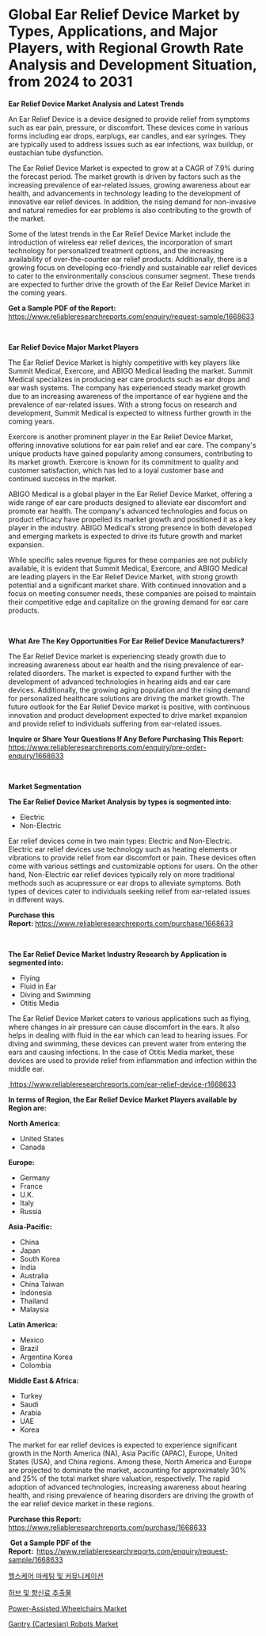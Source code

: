 <p><h1>Global Ear Relief Device Market by Types, Applications, and Major Players, with Regional Growth Rate Analysis and Development Situation, from 2024 to 2031</h1></p><p><strong>Ear Relief Device Market Analysis and Latest Trends</strong></p>
<p><p>An Ear Relief Device is a device designed to provide relief from symptoms such as ear pain, pressure, or discomfort. These devices come in various forms including ear drops, earplugs, ear candles, and ear syringes. They are typically used to address issues such as ear infections, wax buildup, or eustachian tube dysfunction.</p><p>The Ear Relief Device Market is expected to grow at a CAGR of 7.9% during the forecast period. The market growth is driven by factors such as the increasing prevalence of ear-related issues, growing awareness about ear health, and advancements in technology leading to the development of innovative ear relief devices. In addition, the rising demand for non-invasive and natural remedies for ear problems is also contributing to the growth of the market.</p><p>Some of the latest trends in the Ear Relief Device Market include the introduction of wireless ear relief devices, the incorporation of smart technology for personalized treatment options, and the increasing availability of over-the-counter ear relief products. Additionally, there is a growing focus on developing eco-friendly and sustainable ear relief devices to cater to the environmentally conscious consumer segment. These trends are expected to further drive the growth of the Ear Relief Device Market in the coming years.</p></p>
<p><strong>Get a Sample PDF of the Report:&nbsp;</strong> <a href="https://www.reliableresearchreports.com/enquiry/request-sample/1668633">https://www.reliableresearchreports.com/enquiry/request-sample/1668633</a></p>
<p>&nbsp;</p>
<p><strong>Ear Relief Device Major Market Players</strong></p>
<p><p>The Ear Relief Device Market is highly competitive with key players like Summit Medical, Exercore, and ABIGO Medical leading the market. Summit Medical specializes in producing ear care products such as ear drops and ear wash systems. The company has experienced steady market growth due to an increasing awareness of the importance of ear hygiene and the prevalence of ear-related issues. With a strong focus on research and development, Summit Medical is expected to witness further growth in the coming years.</p><p>Exercore is another prominent player in the Ear Relief Device Market, offering innovative solutions for ear pain relief and ear care. The company's unique products have gained popularity among consumers, contributing to its market growth. Exercore is known for its commitment to quality and customer satisfaction, which has led to a loyal customer base and continued success in the market.</p><p>ABIGO Medical is a global player in the Ear Relief Device Market, offering a wide range of ear care products designed to alleviate ear discomfort and promote ear health. The company's advanced technologies and focus on product efficacy have propelled its market growth and positioned it as a key player in the industry. ABIGO Medical's strong presence in both developed and emerging markets is expected to drive its future growth and market expansion.</p><p>While specific sales revenue figures for these companies are not publicly available, it is evident that Summit Medical, Exercore, and ABIGO Medical are leading players in the Ear Relief Device Market, with strong growth potential and a significant market share. With continued innovation and a focus on meeting consumer needs, these companies are poised to maintain their competitive edge and capitalize on the growing demand for ear care products.</p></p>
<p>&nbsp;</p>
<p><strong>What Are The Key Opportunities For Ear Relief Device Manufacturers?</strong></p>
<p><p>The Ear Relief Device market is experiencing steady growth due to increasing awareness about ear health and the rising prevalence of ear-related disorders. The market is expected to expand further with the development of advanced technologies in hearing aids and ear care devices. Additionally, the growing aging population and the rising demand for personalized healthcare solutions are driving the market growth. The future outlook for the Ear Relief Device market is positive, with continuous innovation and product development expected to drive market expansion and provide relief to individuals suffering from ear-related issues.</p></p>
<p><strong>Inquire or Share Your Questions If Any Before Purchasing This Report:</strong> <a href="https://www.reliableresearchreports.com/enquiry/pre-order-enquiry/1668633">https://www.reliableresearchreports.com/enquiry/pre-order-enquiry/1668633</a></p>
<p>&nbsp;</p>
<p><strong>Market Segmentation</strong></p>
<p><strong>The Ear Relief Device Market Analysis by types is segmented into:</strong></p>
<p><ul><li>Electric</li><li>Non-Electric</li></ul></p>
<p><p>Ear relief devices come in two main types: Electric and Non-Electric. Electric ear relief devices use technology such as heating elements or vibrations to provide relief from ear discomfort or pain. These devices often come with various settings and customizable options for users. On the other hand, Non-Electric ear relief devices typically rely on more traditional methods such as acupressure or ear drops to alleviate symptoms. Both types of devices cater to individuals seeking relief from ear-related issues in different ways.</p></p>
<p><strong>Purchase this Report:&nbsp;</strong><a href="https://www.reliableresearchreports.com/purchase/1668633">https://www.reliableresearchreports.com/purchase/1668633</a></p>
<p>&nbsp;</p>
<p><strong>The Ear Relief Device Market Industry Research by Application is segmented into:</strong></p>
<p><ul><li>Flying</li><li>Fluid in Ear</li><li>Diving and Swimming</li><li>Otitis Media</li></ul></p>
<p><p>The Ear Relief Device Market caters to various applications such as flying, where changes in air pressure can cause discomfort in the ears. It also helps in dealing with fluid in the ear which can lead to hearing issues. For diving and swimming, these devices can prevent water from entering the ears and causing infections. In the case of Otitis Media market, these devices are used to provide relief from inflammation and infection within the middle ear.</p></p>
<p><a href="https://www.reliableresearchreports.com/ear-relief-device-r1668633">&nbsp;https://www.reliableresearchreports.com/ear-relief-device-r1668633</a></p>
<p><strong>In terms of Region, the Ear Relief Device Market Players available by Region are:</strong></p>
<p>
    <p> <strong> North America: </strong>
        <ul>
            <li>United States</li>
            <li>Canada</li>
        </ul>
        </p> 
    <p> <strong> Europe: </strong>
        <ul>
            <li>Germany</li>
            <li>France</li>
            <li>U.K.</li>
            <li>Italy</li>
            <li>Russia</li>
        </ul>
        </p> 
    <p> <strong> Asia-Pacific: </strong>
        <ul>
            <li>China</li>
            <li>Japan</li>
            <li>South Korea</li>
            <li>India</li>
            <li>Australia</li>
            <li>China Taiwan</li>
            <li>Indonesia</li>
            <li>Thailand</li>
            <li>Malaysia</li>
        </ul>
        </p> 
    <p> <strong> Latin America: </strong>
        <ul>
            <li>Mexico</li>
            <li>Brazil</li>
            <li>Argentina Korea</li>
            <li>Colombia</li>
        </ul>
        </p> 
    <p> <strong> Middle East & Africa: </strong>
        <ul>
            <li>Turkey</li>
            <li>Saudi</li>
            <li>Arabia</li>
            <li>UAE</li>
            <li>Korea</li>
        </ul>
    </p>
    </p>
<p><p>The market for ear relief devices is expected to experience significant growth in the North America (NA), Asia Pacific (APAC), Europe, United States (USA), and China regions. Among these, North America and Europe are projected to dominate the market, accounting for approximately 30% and 25% of the total market share valuation, respectively. The rapid adoption of advanced technologies, increasing awareness about hearing health, and rising prevalence of hearing disorders are driving the growth of the ear relief device market in these regions.</p></p>
<p><strong>Purchase this Report: </strong><a href="https://www.reliableresearchreports.com/purchase/1668633">https://www.reliableresearchreports.com/purchase/1668633</a></p>
<p>&nbsp;<strong>Get a Sample PDF of the Report:&nbsp;&nbsp;</strong><a href="https://www.reliableresearchreports.com/enquiry/request-sample/1668633">https://www.reliableresearchreports.com/enquiry/request-sample/1668633</a></p>
<p><strong></strong></p>
<p><p><a href="https://github.com/khytkeqagplkzqvh/Market-Research-Report-List-3/blob/main/7830732181202.md">헬스케어 마케팅 및 커뮤니케이션</a></p><p><a href="https://github.com/TimmyMann6767/Market-Research-Report-List-2/blob/main/2065604181203.md">허브 및 향신료 추출물</a></p><p><a href="https://github.com/ChiragRP21/Market-Research-Report-List-5/blob/main/power-assisted-wheelchairs-market.md">Power-Assisted Wheelchairs Market</a></p><p><a href="https://github.com/eeenafisainka/Market-Research-Report-List-1/blob/main/gantry-cartesian-robots-market.md">Gantry (Cartesian) Robots Market</a></p></p>